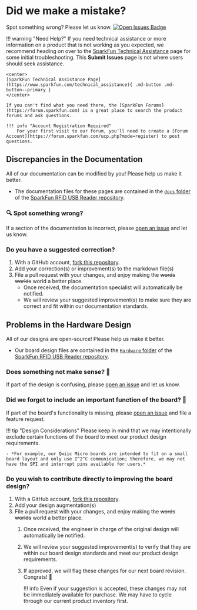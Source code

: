 # Did we make a mistake?
Spot something wrong? Please let us know. [![Open Issues Badge](https://img.shields.io/github/issues/sparkfun/SparkFun_RFID_USB-C_Reader.svg)](https://github.com/sparkfun/SparkFun_RFID_USB-C_Reader/issues "Issues")

<!-- Technical Assistance Box -->
!!! warning "Need Help?"
	If you need technical assistance or more information on a product that is not working as you expected, we recommend heading on over to the [SparkFun Technical Assistance](https://www.sparkfun.com/technical_assistance) page for some initial troubleshooting. This **Submit Issues** page is not where users should seek assistance.

	<center>
	[SparkFun Technical Assistance Page](https://www.sparkfun.com/technical_assistance){ .md-button .md-button--primary }
	</center>

	If you can't find what you need there, the [SparkFun Forums](https://forum.sparkfun.com) is a great place to search the product forums and ask questions.

	!!! info "Account Registration Required"
		For your first visit to our forum, you'll need to create a [Forum Account](https://forum.sparkfun.com/ucp.php?mode=register) to post questions.


## Discrepancies in the Documentation
All of our documentation can be modified by you! Please help us make it better.

- The documentation files for these pages are contained in the [`docs` folder](https://github.com/sparkfun/SparkFun_RFID_USB-C_Reader/tree/main/docs) of the [SparkFun RFID USB Reader repository](https://github.com/sparkfun/SparkFun_RFID_USB-C_Reader).


### 🔍 Spot something wrong?
If a section of the documentation is incorrect, please [open an issue](https://github.com/sparkfun/SparkFun_RFID_USB-C_Reader/issues) and let us know.

### Do you have a suggested correction?

1. With a GitHub account, [fork this repository](https://github.com/sparkfun/SparkFun_RFID_USB-C_Reader/fork).
2. Add your correction(s) or improvement(s) to the markdown file(s)
3. File a pull request with your changes, and enjoy making the ~~words~~ ~~worlds~~ world a better place.
	- Once received, the documentation specialist will automatically be notified.
	- We will review your suggested improvement(s) to make sure they are correct and fit within our documentation standards.


## Problems in the Hardware Design
All of our designs are open-source! Please help us make it better.

- Our board design files are contained in the [`Hardware` folder](https://github.com/sparkfun/SparkFun_RFID_USB-C_Reader/tree/main/Hardware) of the [SparkFun RFID USB Reader repository](https://github.com/sparkfun/SparkFun_RFID_USB-C_Reader).


### Does something not make sense? 🤔
If part of the design is confusing, please [open an issue](https://github.com/sparkfun/SparkFun_RFID_USB-C_Reader/issues) and let us know.


### Did we forget to include an important function of the board? 🤦
If part of the board's functionality is missing, please [open an issue](https://github.com/sparkfun/SparkFun_RFID_USB-C_Reader/issues) and file a feature request.

!!! tip "Design Considerations"
	Please keep in mind that we may intentionally exclude certain functions of the board to meet our product design requirements.

	- *For example, our Qwiic Micro boards are intended to fit on a small board layout and only use I^2^C communication; therefore, we may not have the SPI and interrupt pins available for users.*


### Do you wish to contribute directly to improving the board design?

1. With a GitHub account, [fork this repository](https://github.com/sparkfun/SparkFun_RFID_USB-C_Reader/fork).
2. Add your design augmentation(s)
3. File a pull request with your changes, and enjoy making the ~~words~~ ~~worlds~~ world a better place.
	1. Once received, the engineer in charge of the original design will automatically be notified.
	2. We will review your suggested improvement(s) to verify that they are within our board design standards and meet our product design requirements.
	3. If approved, we will flag these changes for our next board revision. Congrats! 🍻

		!!! info
			Even if your suggestion is accepted, these changes may not be immediately available for purchase. We may have to cycle through our current product inventory first.
